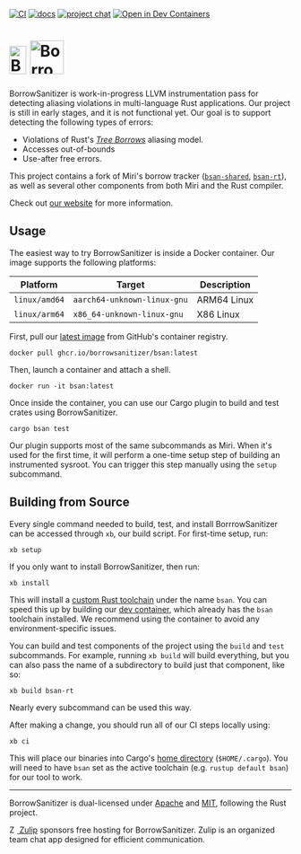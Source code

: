 [![CI](https://github.com/BorrowSanitizer/bsan/actions/workflows/ci.yml/badge.svg)](https://github.com/BorrowSanitizer/bsan/actions/workflows/ci.yml) [![docs](https://github.com/borrow-sanitizer/docs/actions/workflows/docs.yml/badge.svg)](https://borrowsanitizer.com) [![project chat](https://img.shields.io/badge/zulip-join_chat-brightgreen.svg)](https://bsan.zulipchat.com/) [![Open in Dev Containers](https://img.shields.io/static/v1?label=Dev%20Containers&message=Open&color=blue)](https://vscode.dev/redirect?url=vscode://ms-vscode-remote.remote-containers/cloneInVolume?url=https://github.com/BorrowSanitizer/bsan)

# <a href="https://borrowsanitizer.com"><img height="50px" width="30px" src="https://borrowsanitizer.com/images/bsan.svg" alt="BorrowSanitizer" /></a> <a href="https://github.com/BorrowSanitizer/bsan"><picture><source media="(prefers-color-scheme: dark)" height="60px" height="60px" srcset="https://borrowsanitizer.com/images/bsan-text-dark.svg"/><img height="60px" height="60px" src="https://borrowsanitizer.com/images/bsan-text-light.svg" alt="BorrowSanitizer" /></picture></a>

BorrowSanitizer is work-in-progress LLVM instrumentation pass for detecting aliasing violations in multi-language Rust applications. Our project is still in early stages, and it is not functional yet. Our goal is to support detecting the following types of errors:

* Violations of Rust's [*Tree Borrows*](https://perso.crans.org/vanille/treebor/) aliasing model.
* Accesses out-of-bounds
* Use-after free errors.

This project contains a fork of Miri's borrow tracker ([`bsan-shared`](https://github.com/BorrowSanitizer/bsan/tree/main/bsan-shared), [`bsan-rt`](https://github.com/BorrowSanitizer/bsan/tree/main/bsan-rt)), as well as several other components from both Miri and the Rust compiler. 

Check out [our website](https://borrowsanitizer.com) for more information.

## Usage
The easiest way to try BorrowSanitizer is inside a Docker container. Our image supports the following platforms:

|   **Platform**    |         **Target**            | **Description**            |
|-------------------|-------------------------------|----------------------------|
|   `linux/amd64`   | `aarch64-unknown-linux-gnu`   |ARM64 Linux                 |
|   `linux/arm64`   |  `x86_64-unknown-linux-gnu`   |X86 Linux                   |

First, pull our [latest image](https://github.com/BorrowSanitizer/bsan/pkgs/container/bsan) from GitHub's container registry.
```
docker pull ghcr.io/borrowsanitizer/bsan:latest
```
Then, launch a container and attach a shell.
```
docker run -it bsan:latest
```
Once inside the container, you can use our Cargo plugin to build and test crates using BorrowSanitizer. 
```
cargo bsan test
```
Our plugin supports most of the same subcommands as Miri. When it's used for the first time, it will perform a one-time setup step of building an instrumented sysroot. You can trigger this step manually using the `setup` subcommand.

## Building from Source
Every single command needed to build, test, and install BorrrowSanitizer can be accessed through `xb`, our build script. For first-time setup, run:
```
xb setup
```
If you only want to install BorrowSanitizer, then run:
```
xb install
```
This will install a [custom Rust toolchain](https://github.com/BorrowSanitizer/rust) under the name `bsan`. You can speed this up by building our [dev container](https://containers.dev/), which already has the `bsan` toolchain installed. We recommend using the container to avoid any environment-specific issues. 

You can build and test components of the project using the `build` and `test` subcommands. For example, running `xb build` will build everything, but you can also pass the name of a subdirectory to build just that component, like so:
```
xb build bsan-rt
```
Nearly every subcommand can be used this way. 

After making a change, you should run all of our CI steps locally using:
```
xb ci
```

This will place our binaries into Cargo's [home directory](https://doc.rust-lang.org/cargo/guide/cargo-home.html) (`$HOME/.cargo`). You will need to have `bsan` set as the active toolchain (e.g. `rustup default bsan`) for our tool to work. 

---
BorrowSanitizer is dual-licensed under [Apache](https://github.com/BorrowSanitizer/bsan/blob/main/LICENSE-APACHE) and [MIT](https://github.com/BorrowSanitizer/bsan/blob/main/LICENSE-MIT), following the Rust project.

[<img src="https://borrowsanitizer.com/images/zulip-icon-circle.svg" alt="Zulip" style="height: 1em;"/> Zulip](https://zulip.com/) sponsors free hosting for BorrowSanitizer. Zulip is an organized team chat app designed for efficient communication.
